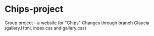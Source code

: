 # Chips-project
Group project - a website for "Chips"
Changes through branch Glaucia (gallery.Html, index.css and gallery.css) 

